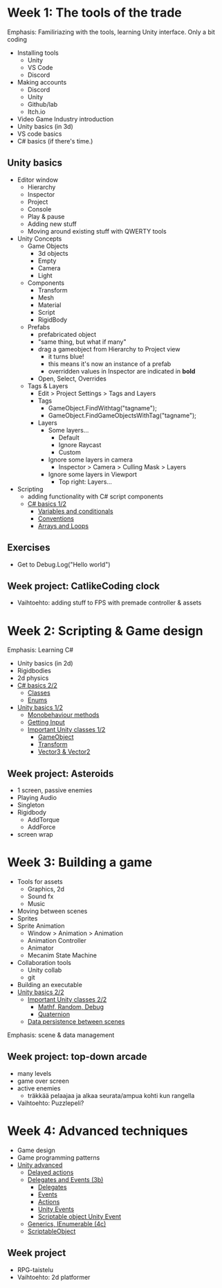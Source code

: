 # Week 1: The tools of the trade

Emphasis: Familiriazing with the tools, learning Unity interface. Only a bit coding

- Installing tools
  - Unity
  - VS Code
  - Discord
- Making accounts
  - Discord
  - Unity
  - Github/lab
  - Itch.io
- Video Game Industry introduction
- Unity basics (in 3d)
- VS code basics
- C# basics (if there's time.)

## Unity basics
- Editor window
  - Hierarchy
  - Inspector
  - Project
  - Console
  - Play & pause
  - Adding new stuff
  - Moving around existing stuff with QWERTY tools
- Unity Concepts
  - Game Objects
    - 3d objects
    - Empty
    - Camera
    - Light
  - Components
    - Transform
    - Mesh
    - Material
    - Script
    - RigidBody
  - Prefabs
    - prefabricated object
    - "same thing, but what if many"
    - drag a gameobject from Hierarchy to Project view
      - it turns blue! 
      - this means it's now an instance of a prefab
      - overridden values in Inspector are indicated in **bold** 
    - Open, Select, Overrides
  - Tags & Layers
    - Edit > Project Settings > Tags and Layers
    - Tags
      - GameObject.FindWithtag("tagname");
      - GameObject.FindGameObjectsWithTag("tagname");
    - Layers
      - Some layers...
        - Default
        - Ignore Raycast
        - Custom
      - Ignore some layers in camera
        - Inspector > Camera > Culling Mask > Layers
      - Ignore some layers in Viewport
        - Top right: Layers...
- Scripting
  - adding functionality with C# script components
  - [C# basics 1/2](#c-basics)
  	- [Variables and conditionals](#variables-and-conditionals)
  	- [Conventions](#conventions)
  	- [Arrays and Loops](#arrays-and-loops)
## Exercises
- Get to Debug.Log("Hello world")
## Week project: CatlikeCoding clock
- Vaihtoehto: adding stuff to FPS with premade controller & assets

# Week 2: Scripting & Game design

Emphasis: Learning C#
- Unity basics (in 2d)
- Rigidbodies
- 2d physics
- [C# basics 2/2](#c-basics)
	- [Classes](#classes)
	- [Enums](#enums)
- [Unity basics 1/2](#unity-basics)
	- [Monobehaviour methods](#monobehaviour-methods)
	- [Getting Input](#getting-input)
	- [Important Unity classes 1/2](#important-unity-classes)
		- [GameObject](#gameobject)
		- [Transform](#transform)
		- [Vector3 & Vector2](#vector3--vector2)

## Week project: Asteroids
- 1 screen, passive enemies
- Playing Audio
- Singleton
- Rigidbody
  - AddTorque
  - AddForce
- screen wrap

# Week 3: Building a game

- Tools for assets
  - Graphics, 2d
  - Sound fx
  - Music
- Moving between scenes
- Sprites
- Sprite Animation
  - Window > Animation > Animation
  - Animation Controller
  - Animator
  - Mecanim State Machine
- Collaboration tools
  - Unity collab
  - git
- Building an executable
- [Unity basics 2/2](#unity-basics)
	- [Important Unity classes 2/2](#important-unity-classes)
		- [Mathf, Random, Debug](#mathf-random-debug)
		- [Quaternion](#quaternion)
  - [Data persistence between scenes](#data-persistence-between-scenes)

Emphasis: scene & data management

## Week project: top-down arcade

- many levels
- game over screen
- active enemies
  - träkkää pelaajaa ja alkaa seurata/ampua kohti kun rangella
- Vaihtoehto: Puzzlepeli?

# Week 4: Advanced techniques

- Game design
- Game programming patterns
- [Unity advanced](#unity-advanced)
	- [Delayed actions](#delayed-actions)
	- [Delegates and Events (3b)](#delegates-and-events-3b)
		- [Delegates](#delegates)
		- [Events](#events)
		- [Actions](#actions)
		- [Unity Events](#unity-events)
		- [Scriptable object Unity Event](#scriptable-object-unity-event)
	- [Generics, IEnumerable (4c)](#generics-ienumerable-4c)
	- [ScriptableObject](#scriptableobject)
  
## Week project
- RPG-taistelu
- Vaihtoehto: 2d platformer